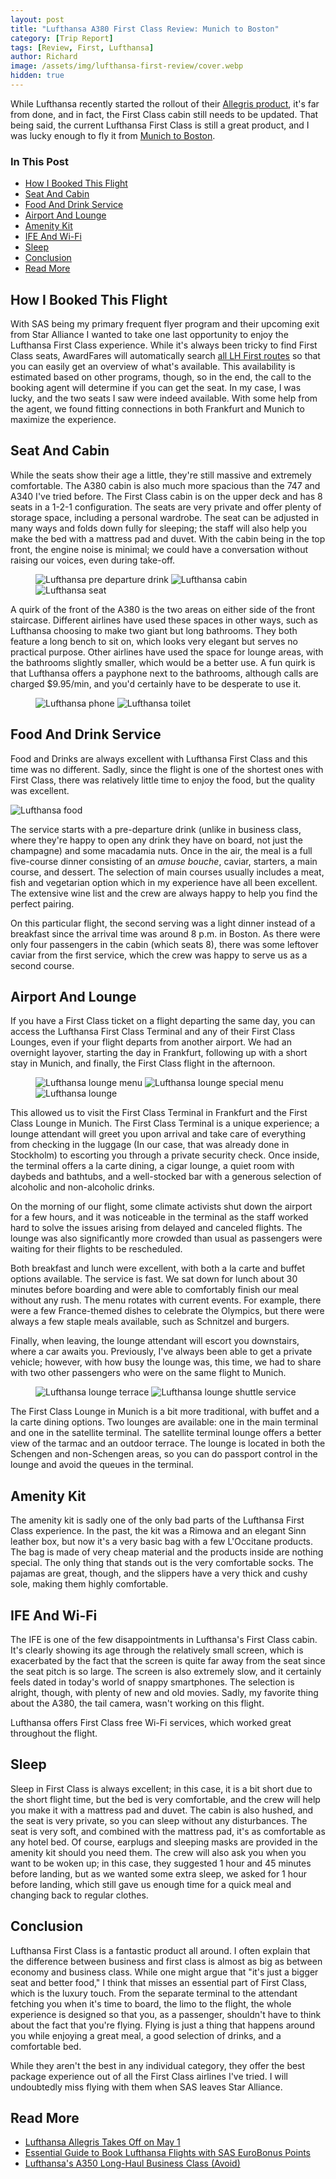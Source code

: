 ```yaml
---
layout: post
title: "Lufthansa A380 First Class Review: Munich to Boston"
category: [Trip Report]
tags: [Review, First, Lufthansa]
author: Richard
image: /assets/img/lufthansa-first-review/cover.webp
hidden: true
---
```


While Lufthansa recently started the rollout of their [Allegris product](/lufthansa-allegris-first-flight), it's far from done, and in fact, the First Class cabin still needs to be updated. That being said, the current Lufthansa First Class is still a great product, and I was lucky enough to fly it from [Munich to Boston](https://awardfares.com/search?MUC.BOS.;c:first;a:LH).

### In This Post

- [How I Booked This Flight](#how-i-booked-this-flight)
- [Seat And Cabin](#seat-and-cabin)
- [Food And Drink Service](#food-and-drink-service)
- [Airport And Lounge](#airport-and-lounge)
- [Amenity Kit](#amenity-kit)
- [IFE And Wi-Fi](#ife-and-wi-fi)
- [Sleep](#sleep)
- [Conclusion](#conclusion)
- [Read More](#read-more)

## How I Booked This Flight

With SAS being my primary frequent flyer program and their upcoming exit from Star Alliance I wanted to take one last opportunity to enjoy the Lufthansa First Class experience. While it's always been tricky to find First Class seats, AwardFares will automatically search [all LH First routes](https://awardfares.com/search?..;c:first;a:LH;z:sas) so that you can easily get an overview of what's available. This availability is estimated based on other programs, though, so in the end, the call to the booking agent will determine if you can get the seat. In my case, I was lucky, and the two seats I saw were indeed available. With some help from the agent, we found fitting connections in both Frankfurt and Munich to maximize the experience.

## Seat And Cabin

While the seats show their age a little, they're still massive and extremely comfortable. The A380 cabin is also much more spacious than the 747 and A340 I've tried before. The First Class cabin is on the upper deck and has 8 seats in a 1-2-1 configuration. The seats are very private and offer plenty of storage space, including a personal wardrobe. The seat can be adjusted in many ways and folds down fully for sleeping; the staff will also help you make the bed with a mattress pad and duvet. With the cabin being in the top front, the engine noise is minimal; we could have a conversation without raising our voices, even during take-off.

<figure>
<img src="/assets/img/lufthansa-first-review/champagne.webp" alt="Lufthansa pre departure drink"/>
<img src="/assets/img/lufthansa-first-review/cabin.webp" alt="Lufthansa cabin"/>
<img src="/assets/img/lufthansa-first-review/seat.webp" alt="Lufthansa seat"/>
</figure>

A quirk of the front of the A380 is the two areas on either side of the front staircase. Different airlines have used these spaces in other ways, such as Lufthansa choosing to make two giant but long bathrooms. They both feature a long bench to sit on, which looks very elegant but serves no practical purpose. Other airlines have used the space for lounge areas, with the bathrooms slightly smaller, which would be a better use. A fun quirk is that Lufthansa offers a payphone next to the bathrooms, although calls are charged $9.95/min, and you'd certainly have to be desperate to use it.

<figure>
<img src="/assets/img/lufthansa-first-review/phone.webp" alt="Lufthansa phone"/>
<img src="/assets/img/lufthansa-first-review/toilet.webp" alt="Lufthansa toilet"/>
</figure>

## Food And Drink Service

Food and Drinks are always excellent with Lufthansa First Class and this time was no different. Sadly, since the flight is one of the shortest ones with First Class, there was relatively little time to enjoy the food, but the quality was excellent.

<img src="/assets/img/lufthansa-first-review/caviar.webp" alt="Lufthansa food"/>

The service starts with a pre-departure drink (unlike in business class, where they're happy to open any drink they have on board, not just the champagne) and some macadamia nuts. Once in the air, the meal is a full five-course dinner consisting of an *amuse bouche*, caviar, starters, a main course, and dessert. The selection of main courses usually includes a meat, fish and vegetarian option which in my experience have all been excellent. The extensive wine list and the crew are always happy to help you find the perfect pairing.

On this particular flight, the second serving was a light dinner instead of a breakfast since the arrival time was around 8 p.m. in Boston. As there were only four passengers in the cabin (which seats 8), there was some leftover caviar from the first service, which the crew was happy to serve us as a second course.

## Airport And Lounge

If you have a First Class ticket on a flight departing the same day, you can access the Lufthansa First Class Terminal and any of their First Class Lounges, even if your flight departs from another airport. We had an overnight layover, starting the day in Frankfurt, following up with a short stay in Munich, and finally, the First Class flight in the afternoon.

<figure>
<img src="/assets/img/lufthansa-first-review/lounge-menu.webp" alt="Lufthansa lounge menu"/>
<img src="/assets/img/lufthansa-first-review/special-menu.webp" alt="Lufthansa lounge special menu"/>
<img src="/assets/img/lufthansa-first-review/lounge.webp" alt="Lufthansa lounge"/>
</figure>

This allowed us to visit the First Class Terminal in Frankfurt and the First Class Lounge in Munich. The First Class Terminal is a unique experience; a lounge attendant will greet you upon arrival and take care of everything from checking in the luggage (In our case, that was already done in Stockholm) to escorting you through a private security check. Once inside, the terminal offers a la carte dining, a cigar lounge, a quiet room with daybeds and bathtubs, and a well-stocked bar with a generous selection of alcoholic and non-alcoholic drinks.

On the morning of our flight, some climate activists shut down the airport for a few hours, and it was noticeable in the terminal as the staff worked hard to solve the issues arising from delayed and canceled flights. The lounge was also significantly more crowded than usual as passengers were waiting for their flights to be rescheduled.

Both breakfast and lunch were excellent, with both a la carte and buffet options available. The service is fast. We sat down for lunch about 30 minutes before boarding and were able to comfortably finish our meal without any rush. The menu rotates with current events. For example, there were a few France-themed dishes to celebrate the Olympics, but there were always a few staple meals available, such as Schnitzel and burgers.

Finally, when leaving, the lounge attendant will escort you downstairs, where a car awaits you. Previously, I've always been able to get a private vehicle; however, with how busy the lounge was, this time, we had to share with two other passengers who were on the same flight to Munich.

<figure>
<img src="/assets/img/lufthansa-first-review/terrace.webp" alt="Lufthansa lounge terrace"/>
<img src="/assets/img/lufthansa-first-review/shuttle.webp" alt="Lufthansa lounge shuttle service"/>
</figure>

The First Class Lounge in Munich is a bit more traditional, with buffet and a la carte dining options. Two lounges are available: one in the main terminal and one in the satellite terminal. The satellite terminal lounge offers a better view of the tarmac and an outdoor terrace. The lounge is located in both the Schengen and non-Schengen areas, so you can do passport control in the lounge and avoid the queues in the terminal.

## Amenity Kit

The amenity kit is sadly one of the only bad parts of the Lufthansa First Class experience. In the past, the kit was a Rimowa and an elegant Sinn leather box, but now it's a very basic bag with a few L'Occitane products. The bag is made of very cheap material and the products inside are nothing special. The only thing that stands out is the very comfortable socks. The pajamas are great, though, and the slippers have a very thick and cushy sole, making them highly comfortable.

## IFE And Wi-Fi

The IFE is one of the few disappointments in Lufthansa's First Class cabin. It's clearly showing its age through the relatively small screen, which is exacerbated by the fact that the screen is quite far away from the seat since the seat pitch is so large. The screen is also extremely slow, and it certainly feels dated in today's world of snappy smartphones. The selection is alright, though, with plenty of new and old movies. Sadly, my favorite thing about the A380, the tail camera, wasn't working on this flight.

Lufthansa offers First Class free Wi-Fi services, which worked great throughout the flight.

## Sleep

Sleep in First Class is always excellent; in this case, it is a bit short due to the short flight time, but the bed is very comfortable, and the crew will help you make it with a mattress pad and duvet. The cabin is also hushed, and the seat is very private, so you can sleep without any disturbances. The seat is very soft, and combined with the mattress pad, it's as comfortable as any hotel bed. Of course, earplugs and sleeping masks are provided in the amenity kit should you need them. The crew will also ask you when you want to be woken up; in this case, they suggested 1 hour and 45 minutes before landing, but as we wanted some extra sleep, we asked for 1 hour before landing, which still gave us enough time for a quick meal and changing back to regular clothes.

## Conclusion

Lufthansa First Class is a fantastic product all around. I often explain that the difference between business and first class is almost as big as between economy and business class. While one might argue that "it's just a bigger seat and better food," I think that misses an essential part of First Class, which is the luxury touch. From the separate terminal to the attendant fetching you when it's time to board, the limo to the flight, the whole experience is designed so that you, as a passenger, shouldn't have to think about the fact that you're flying. Flying is just a thing that happens around you while enjoying a great meal, a good selection of drinks, and a comfortable bed.

While they aren't the best in any individual category, they offer the best package experience out of all the First Class airlines I've tried. I will undoubtedly miss flying with them when SAS leaves Star Alliance.

## Read More

- [Lufthansa Allegris Takes Off on May 1](/lufthansa-allegris-first-flight)
- [Essential Guide to Book Lufthansa Flights with SAS EuroBonus Points](/lufthansa-with-eurobonus-guide)
- [Lufthansa's A350 Long-Haul Business Class (Avoid)](https://blog.awardfares.com/lufthansa-long-haul-business-a350/)

<script type="application/ld+json">
{
  "@context": "https://schema.org/",
  "@type": "Product",
  "name": "Lufthansa A380 First Class",
  "image": "https://blog.awardfares.com/assets/img/sas-business/plane.webp",
  "description": "Review of Lufthansa First Class Munich to Boston",
  "brand": {
    "@type": "Brand",
    "name": "Lufthansa"
  },
  "aggregateRating": {
    "@type": "AggregateRating",
    "ratingValue": "4.0",
    "bestRating": "5",
    "worstRating": "1",
    "ratingCount": "1",
    "reviewCount": "1"
  },
  "review": {
    "@type": "Review",
    "name": "Great service, excellent food",
    "reviewBody": "While aren't the best in any individual category, they offer by far the best package experience out of all the First Class airlines I've tried. I will certainly miss flying with them when SAS leaves Star Alliance.",
    "reviewRating": {
      "@type": "Rating",
      "ratingValue": "4.0",
      "bestRating": "5",
      "worstRating": "1"
    },
    "datePublished": "2024-08-02",
    "author": {"@type": "Person", "name": "Richard Simko"},
    "publisher": {"@type": "Organization", "name": "AwardFares"}
  }
}
</script>
